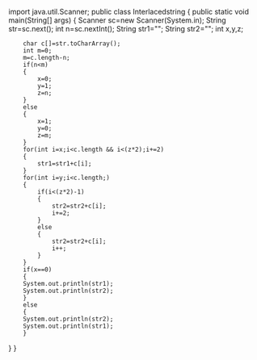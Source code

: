 import java.util.Scanner;
public class Interlacedstring {
    public static void main(String[] args) {
        Scanner sc=new Scanner(System.in);
        String str=sc.next();
        int n=sc.nextInt();
        String str1="";
        String str2="";
        int x,y,z;
        
        char c[]=str.toCharArray();
        int m=0;
        m=c.length-n;
        if(n<m)
        {
            x=0;
            y=1;
            z=n;
        }
        else
        {
            x=1;
            y=0;
            z=m;
        }
        for(int i=x;i<c.length && i<(z*2);i+=2)
        {
            str1=str1+c[i];
        }
        for(int i=y;i<c.length;)
        {
            if(i<(z*2)-1)
            {
                str2=str2+c[i];  
                i+=2;
            }
            else
            {
                str2=str2+c[i];
                i++;
            }
        }
        if(x==0)
        {
        System.out.println(str1);
        System.out.println(str2);
        }
        else
        {
        System.out.println(str2);
        System.out.println(str1);
        }
 }
}
